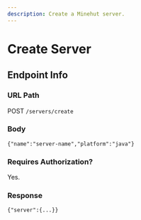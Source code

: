 ```yaml
---
description: Create a Minehut server.
---
```


# Create Server

## Endpoint Info

### URL Path

POST `/servers/create`

### Body

`{"name":"server-name","platform":"java"}`

### Requires Authorization?

Yes.

### Response

`{"server":{...}}`


